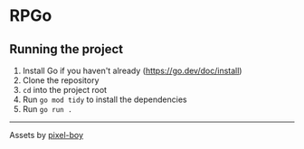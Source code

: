 # RPGo

## Running the project
1. Install Go if you haven't already (https://go.dev/doc/install)
2. Clone the repository
3. `cd` into the project root
3. Run `go mod tidy` to install the dependencies
4. Run `go run .`

---

Assets by [pixel-boy](https://pixel-boy.itch.io/ninja-adventure-asset-pack)
